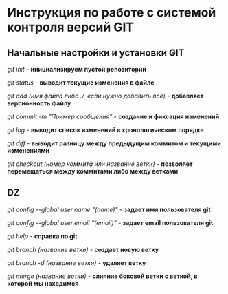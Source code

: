 # Инструкция по работе с системой контроля версий GIT

## Начальные настройки и установки GIT

*git init* - **инициализируем пустой репозиторий**

*git status* - **выводит текущие изменения в файле**

*git add (имя файла либо ./, если нужно добавить всё)* - **добавляет версионность файлу**

*git commit -m "Пример сообщения"* - **создание и фиксация изменений**

*git log* - **выводит список изменений в хронологическом порядке**

*git diff* - **выводит разницу между предыдущим коммитом и текущими изменениями**

*git checkout (номер коммита или название ветки)* - **позволяет перемещаться между коммитами либо между ветками**

## DZ

*git config --global user.name "(name)"* - **задает имя пользователя git**

*git config --global user.email "(email)"* - **задает email пользователя git**

*git help* - **справка по git**

*git branch (название ветки)* - **создает новую ветку**

*git branch -d (название ветки)* - **удаляет ветку**

*git merge (название ветки)* - **слияние боковой ветки с веткой, в которой мы находимся**